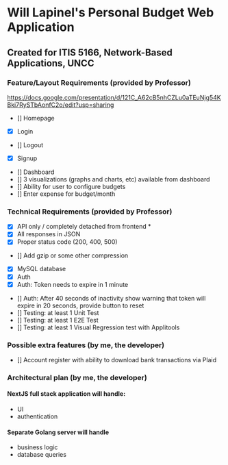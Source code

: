 # Will Lapinel's Personal Budget Web Application

## Created for ITIS 5166, Network-Based Applications, UNCC

### Feature/Layout Requirements (provided by Professor)
https://docs.google.com/presentation/d/121C_A62cB5nhCZLu0aTEuNjg54KBki7RySTbAonfC2o/edit?usp=sharing

- [] Homepage
- [x] Login
- [] Logout
- [x] Signup
- [] Dashboard
- [] 3 visualizations (graphs and charts, etc) available from dashboard
- [] Ability for user to configure budgets
- [] Enter expense for budget/month

### Technical Requirements (provided by Professor)

- [x] API only / completely detached from frontend *
- [x] All responses in JSON
- [x] Proper status code (200, 400, 500)
- [] Add gzip or some other compression
- [x] MySQL database
- [x] Auth
- [x] Auth: Token needs to expire in 1 minute
- [] Auth: After 40 seconds of inactivity show warning that token will expire in 20 seconds, provide button to reset
- [] Testing: at least 1 Unit Test
- [] Testing: at least 1 E2E Test
- [] Testing: at least 1 Visual Regression test with Applitools

### Possible extra features (by me, the developer)

- [] Account register with ability to download bank transactions via Plaid

### Architectural plan (by me, the developer)

#### NextJS full stack application will handle: 
- UI 
- authentication

#### Separate Golang server will handle 
- business logic 
- database queries